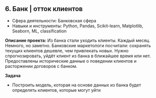 ## 6. Банк | отток клиентов

- Сфера деятельности: Банковская сфера
- Навыки и инструменты: Python, Pandas, Scikit-learn, Matplotlib, Seaborn, ML, classification

**Описание проекта:**
Из банка стали уходить клиенты. Каждый месяц. Немного, но заметно. Банковские маркетологи посчитали: сохранять текущих клиентов дешевле, чем привлекать новых. Нужно спрогнозировать, уйдёт клиент из банка в ближайшее время или нет. Предоставлены исторические данные о поведении клиентов и расторжении договоров с банком.

**Задача**
- Построить модель, которая на основе данных из банка будет определять клиентов, которые могут уйти
